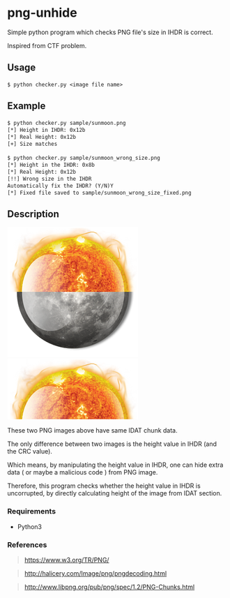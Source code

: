 # png-unhide

Simple python program which checks PNG file's size in IHDR is correct.

Inspired from CTF problem.

## Usage

    $ python checker.py <image file name>

## Example

    $ python checker.py sample/sunmoon.png
    [*] Height in IHDR: 0x12b
    [*] Real Height: 0x12b
    [+] Size matches

    $ python checker.py sample/sunmoon_wrong_size.png
    [*] Height in the IHDR: 0x8b
    [*] Real Height: 0x12b
    [!!] Wrong size in the IHDR
    Automatically fix the IHDR? (Y/N)Y
    [*] Fixed file saved to sample/sunmoon_wrong_size_fixed.png

## Description

<img src="sample/sunmoon.png"> <img src="sample/sunmoon_wrong_size.png">

These two PNG images above have same IDAT chunk data.

The only difference between two images is the height value in IHDR (and the CRC value).

Which means, by manipulating the height value in IHDR, one can hide extra data ( or maybe a malicious code ) from PNG image.

Therefore, this program checks whether the height value in IHDR is uncorrupted, by directly calculating height of the image from IDAT section.

### Requirements

- Python3

### References

> https://www.w3.org/TR/PNG/

> http://halicery.com/Image/png/pngdecoding.html

> http://www.libpng.org/pub/png/spec/1.2/PNG-Chunks.html
